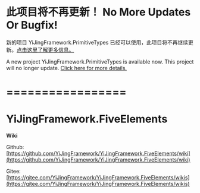 # 此项目将不再更新！ No More Updates Or Bugfix! 

新的项目 YiJingFramework.PrimitiveTypes 已经可以使用，此项目将不再继续更新。[点击这里了解更多信息。](https://github.com/YiJingFramework/YiJingFramework.Core/wiki/Update-To-PrimitiveTypes)

A new project YiJingFramework.PrimitiveTypes is available now. This project will no longer update. [Click here for more details.](https://github.com/YiJingFramework/YiJingFramework.Core/wiki/Update-To-PrimitiveTypes)

# =================

# YiJingFramework.FiveElements

**Wiki**

Github: [https://github.com/YiJingFramework/YiJingFramework.FiveElements/wiki](https://github.com/YiJingFramework/YiJingFramework.FiveElements/wiki)

Gitee: [https://gitee.com/YiJingFramework/YiJingFramework.FiveElements/wikis](https://gitee.com/YiJingFramework/YiJingFramework.FiveElements/wikis)